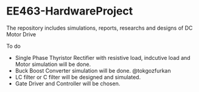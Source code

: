 # EE463-HardwareProject
The repository includes simulations, reports, researchs and designs of DC Motor Drive 


To do 
* Single Phase Thyristor Rectifier with resistive load, indcutive load and Motor simulation will be done.
* Buck Boost Converter simulation will be done. @tokgozfurkan
* LC filter or C filter will be designed and simulated. 
* Gate Driver and Controller will be chosen.
